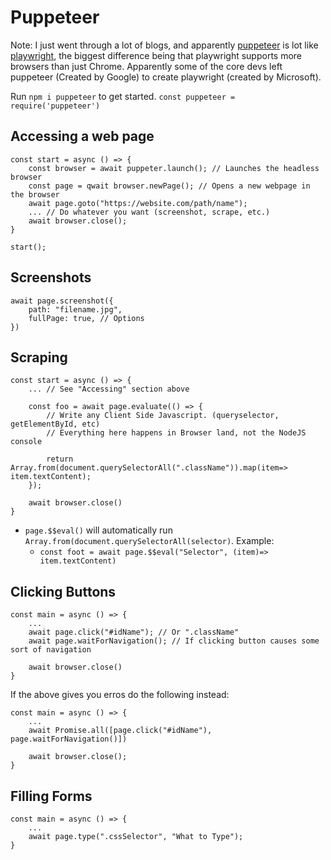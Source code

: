 # Puppeteer

Note: I just went through a lot of blogs, and apparently [puppeteer](https://pptr.dev/) is lot like [playwright](https://playwright.dev/), the biggest difference being that playwright supports more browsers than just Chrome. Apparently some of the core devs left puppeteer (Created by Google) to create playwright (created by Microsoft).

Run `npm i puppeteer` to get started.
`const puppeteer = require('puppeteer')`

## Accessing a web page

```
const start = async () => {
    const browser = await puppeter.launch(); // Launches the headless browser
    const page = qwait browser.newPage(); // Opens a new webpage in the browser
    await page.goto("https://website.com/path/name");
    ... // Do whatever you want (screenshot, scrape, etc.)
    await browser.close();
}

start();
```

## Screenshots

```
await page.screenshot({
    path: "filename.jpg",
    fullPage: true, // Options
})
```

## Scraping

```
const start = async () => {
    ... // See "Accessing" section above

    const foo = await page.evaluate(() => {
        // Write any Client Side Javascript. (queryselector, getElementById, etc)
        // Everything here happens in Browser land, not the NodeJS console

        return Array.from(document.querySelectorAll(".className")).map(item=> item.textContent);
    });

    await browser.close()
}
```

- `page.$$eval()` will automatically run `Array.from(document.querySelectorAll(selector)`. Example:
  - `const foot = await page.$$eval("Selector", (item)=> item.textContent)`

## Clicking Buttons

```
const main = async () => {
    ...
    await page.click("#idName"); // Or ".className"
    await page.waitForNavigation(); // If clicking button causes some sort of navigation

    await browser.close()
}
```

If the above gives you erros do the following instead:

```
const main = async () => {
    ...
    await Promise.all([page.click("#idName"), page.waitForNavigation()])

    await browser.close();
}
```

## Filling Forms

```
const main = async () => {
    ...
    await page.type(".cssSelector", "What to Type");
}
```
